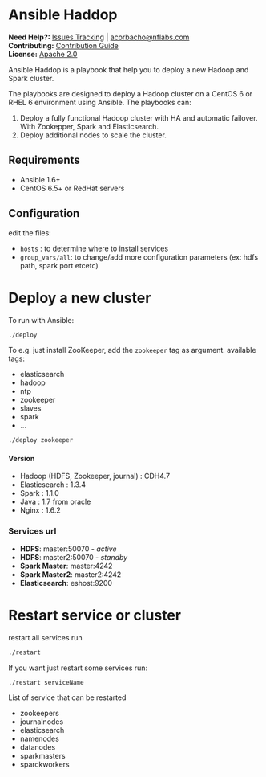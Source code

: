 # Ansible Haddop
**Need Help?:** [Issues Tracking](https://github.com/NFLabs/ansible-hadoop/issues) | [acorbacho@nflabs.com](mailto:acorbacho@nflabs.com) <br/>
**Contributing:** [Contribution Guide](https://github.com/NFLabs/ansible-hadoop/blob/master/CONTRIBUTING.md)<br/>
**License:** [Apache 2.0](https://github.com/NFLabs/ansible-hadoop/blob/master/LICENSE)


Ansible Haddop is a playbook that help you to deploy a new Hadoop and Spark cluster.


The playbooks are designed to deploy a Hadoop cluster on a CentOS 6 or RHEL 6 environment using Ansible. The playbooks can:

 1.  Deploy a fully functional Hadoop cluster with HA and automatic failover. With Zookepper, Spark and Elasticsearch.
 2. Deploy additional nodes to scale the cluster.


## Requirements
 * Ansible 1.6+
 * CentOS 6.5+ or RedHat servers

## Configuration

edit the files:
 * `hosts` : to determine where to install services
 * `group_vars/all`: to change/add  more configuration parameters (ex: hdfs path, spark port etcetc)

# Deploy a new cluster

To run with Ansible:

```sh
./deploy
```

To e.g. just install ZooKeeper, add the `zookeeper` tag as argument.
available tags: 
 * elasticsearch
 * hadoop
 * ntp
 * zookeeper
 * slaves
 * spark
 * ...

```sh
./deploy zookeeper
```


#### Version
 * Hadoop (HDFS, Zookeeper, journal) : CDH4.7
 * Elasticsearch : 1.3.4
 * Spark : 1.1.0
 * Java : 1.7 from oracle
 * Nginx : 1.6.2

### Services url

 * **HDFS**: master:50070 - *active*
 * **HDFS**: master2:50070 - *standby*
 * **Spark Master**: master:4242
 * **Spark Master2**: master2:4242
 * **Elasticsearch**: eshost:9200

# Restart service or cluster

restart all services run 
```sh
./restart
```

If you want just restart some services run:

```sh
./restart serviceName
```

List of service that can be restarted
 * zookeepers
 * journalnodes
 * elasticsearch
 * namenodes
 * datanodes
 * sparkmasters
 * sparckworkers

